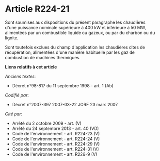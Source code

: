 # Article R224-21

Sont soumises aux dispositions du présent paragraphe les chaudières d'une puissance nominale supérieure à 400 kW et
inférieure à 50 MW, alimentées par un combustible liquide ou gazeux, ou par du charbon ou du lignite.

Sont toutefois exclues du champ d'application les chaudières dites de récupération, alimentées d'une manière habituelle par
les gaz de combustion de machines thermiques.

**Liens relatifs à cet article**

_Anciens textes_:

  - Décret n°98-817 du 11 septembre 1998 - art. 1 (Ab)

_Codifié par_:

  - Décret n°2007-397 2007-03-22 JORF 23 mars 2007

_Cité par_:

  - Arrêté du 2 octobre 2009 - art. (V)
  - Arrêté du 24 septembre 2013 - art. 40 (VD)
  - Code de l'environnement - art. R224-23 (V)
  - Code de l'environnement - art. R224-24 (V)
  - Code de l'environnement - art. R224-29 (V)
  - Code de l'environnement - art. R224-31 (V)
  - Code de l'environnement - art. R226-9 (V)
